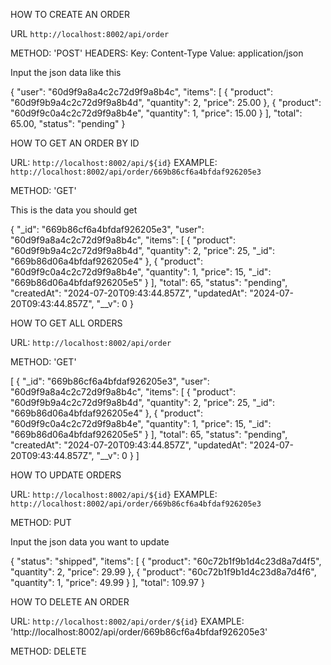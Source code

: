 HOW TO CREATE AN ORDER

URL `http://localhost:8002/api/order`

METHOD: 'POST'
HEADERS: 
    Key: Content-Type
    Value: application/json

Input the json data like this

{
  "user": "60d9f9a8a4c2c72d9f9a8b4c", 
  "items": [
    {
      "product": "60d9f9b9a4c2c72d9f9a8b4d", 
      "quantity": 2, 
      "price": 25.00
    },
    {
      "product": "60d9f9c0a4c2c72d9f9a8b4e", 
      "quantity": 1, 
      "price": 15.00
    }
  ],
  "total": 65.00,
  "status": "pending"
}


HOW TO GET AN ORDER BY ID

URL: `http://localhost:8002/api/${id}`
EXAMPLE: `http://localhost:8002/api/order/669b86cf6a4bfdaf926205e3`

METHOD: 'GET'

This is the data you should get

{
  "_id": "669b86cf6a4bfdaf926205e3",
  "user": "60d9f9a8a4c2c72d9f9a8b4c",
  "items": [
    {
      "product": "60d9f9b9a4c2c72d9f9a8b4d",
      "quantity": 2,
      "price": 25,
      "_id": "669b86d06a4bfdaf926205e4"
    },
    {
      "product": "60d9f9c0a4c2c72d9f9a8b4e",
      "quantity": 1,
      "price": 15,
      "_id": "669b86d06a4bfdaf926205e5"
    }
  ],
  "total": 65,
  "status": "pending",
  "createdAt": "2024-07-20T09:43:44.857Z",
  "updatedAt": "2024-07-20T09:43:44.857Z",
  "__v": 0
}


HOW TO GET ALL ORDERS

URL: `http://localhost:8002/api/order`

METHOD: 'GET'

[
  {
    "_id": "669b86cf6a4bfdaf926205e3",
    "user": "60d9f9a8a4c2c72d9f9a8b4c",
    "items": [
      {
        "product": "60d9f9b9a4c2c72d9f9a8b4d",
        "quantity": 2,
        "price": 25,
        "_id": "669b86d06a4bfdaf926205e4"
      },
      {
        "product": "60d9f9c0a4c2c72d9f9a8b4e",
        "quantity": 1,
        "price": 15,
        "_id": "669b86d06a4bfdaf926205e5"
      }
    ],
    "total": 65,
    "status": "pending",
    "createdAt": "2024-07-20T09:43:44.857Z",
    "updatedAt": "2024-07-20T09:43:44.857Z",
    "__v": 0
  }
]


HOW TO UPDATE ORDERS

URL: `http://localhost:8002/api/${id}`
EXAMPLE: `http://localhost:8002/api/order/669b86cf6a4bfdaf926205e3`

METHOD: PUT

Input the json data you want to update

{
    "status": "shipped",
    "items": [
        {
            "product": "60c72b1f9b1d4c23d8a7d4f5",
            "quantity": 2,
            "price": 29.99
        },
        {
            "product": "60c72b1f9b1d4c23d8a7d4f6",
            "quantity": 1,
            "price": 49.99
        }
    ],
    "total": 109.97
}


HOW TO DELETE AN ORDER

URL: `http://localhost:8002/api/order/${id}`
EXAMPLE: 'http://localhost:8002/api/order/669b86cf6a4bfdaf926205e3'

METHOD: DELETE